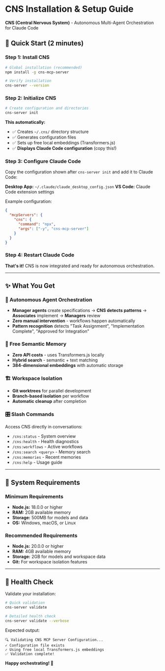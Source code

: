 # CNS Installation & Setup Guide

**CNS (Central Nervous System)** - Autonomous Multi-Agent Orchestration for Claude Code

## 🚀 Quick Start (2 minutes)

### Step 1: Install CNS
```bash
# Global installation (recommended)
npm install -g cns-mcp-server

# Verify installation
cns-server --version
```

### Step 2: Initialize CNS
```bash
# Create configuration and directories
cns-server init
```

**This automatically:**
- ✅ Creates `~/.cns/` directory structure
- ✅ Generates configuration files
- ✅ Sets up free local embeddings (Transformers.js)
- ✅ **Displays Claude Code configuration** (copy this!)

### Step 3: Configure Claude Code

Copy the configuration shown after `cns-server init` and add it to Claude Code:

**Desktop App:** `~/.claude/claude_desktop_config.json`
**VS Code:** Claude Code extension settings

Example configuration:
```json
{
  "mcpServers": {
    "cns": {
      "command": "npx",
      "args": ["-y", "cns-mcp-server"]
    }
  }
}
```

### Step 4: Restart Claude Code

**That's it!** CNS is now integrated and ready for autonomous orchestration.

---

## ✨ What You Get

### 🤖 Autonomous Agent Orchestration
- **Manager agents** create specifications → **CNS detects patterns** → **Associates** implement → **Managers** review
- **Zero manual intervention** - workflows happen automatically
- **Pattern recognition** detects "Task Assignment", "Implementation Complete", "Approved for Integration"

### 🧠 Free Semantic Memory
- **Zero API costs** - uses Transformers.js locally
- **Hybrid search** - semantic + text matching  
- **384-dimensional embeddings** with automatic storage

### 🏗️ Workspace Isolation
- **Git worktrees** for parallel development
- **Branch-based isolation** per workflow
- **Automatic cleanup** after completion

### 🎛️ Slash Commands
Access CNS directly in conversations:
- `/cns:status` - System overview
- `/cns:health` - Health diagnostics  
- `/cns:workflows` - Active workflows
- `/cns:search <query>` - Memory search
- `/cns:memories` - Recent memories
- `/cns:help` - Usage guide

---

## 🔧 System Requirements

### Minimum Requirements
- **Node.js:** 18.0.0 or higher
- **RAM:** 2GB available memory
- **Storage:** 500MB for models and data
- **OS:** Windows, macOS, or Linux

### Recommended Requirements  
- **Node.js:** 20.0.0 or higher
- **RAM:** 4GB available memory
- **Storage:** 2GB for models and workspace data
- **Git:** For workspace isolation features

---

## 🏥 Health Check

Validate your installation:

```bash
# Quick validation
cns-server validate

# Detailed health check
cns-server validate --verbose
```

Expected output:
```
🔍 Validating CNS MCP Server Configuration...
✓ Configuration file exists
✓ Using free local Transformers.js embeddings
✅ Validation complete!
```

**Happy orchestrating! 🚀**
